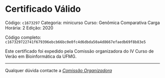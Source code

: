 # Certificado Válido

Código: `c1673297`
Categoria: minicurso
Curso: Genômica Comparativa
Carga Horária: 2
Edição: 2020


Código completo: `c167329722741f679396ebcb66bc0e0fc4d6dbda50a4d8667efaedb69f8b83e5`


Este certificado foi expedido pela Comissão organizadora do IV Curso de Verão em Bioinformática da UFMG.

----

Qualquer dúvida contacte a [_Comissão Organizadora_](<mailto:cursobioinfoufmg@gmail.com$subject=[Certificados]>)

